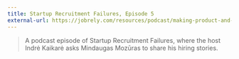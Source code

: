```yaml
---
title: Startup Recruitment Failures, Episode 5
external-url: https://jobrely.com/resources/podcast/making-product-and-engineering-relationship-work?utm_source=linkedin&utm_medium=social&utm_campaign=Podcast&utm_content=Ep5
---
```


> A podcast episode of Startup Recruitment Failures, where the host Indrė Kaikarė asks Mindaugas Mozūras to share his hiring stories.
